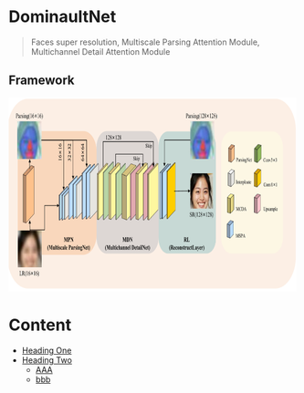 # DominaultNet
> Faces super resolution, Multiscale Parsing Attention Module, Multichannel Detail Attention Module

## Framework
<div align=center><img width="1076" height="340" src=img/img.pdf/></div>

# Content
- [Heading One](#heading-one)
- [Heading Two](#heading-two)
	- [AAA](#aaa)
	- [bbb](#bbb)

